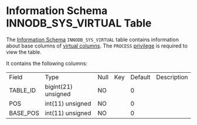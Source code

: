 
# Information Schema INNODB_SYS_VIRTUAL Table

The [Information Schema](../../../../../../../mariadb-internals/information-schema-plugins-show-and-flush-statements.md) `INNODB_SYS_VIRTUAL` table contains information about base columns of [virtual columns](../../../../../data-definition/create/generated-columns.md). The `PROCESS` [privilege](../../../../../account-management-sql-commands/grant.md) is required to view the table.


It contains the following columns:



|   |   |   |   |   |   |
| --- | --- | --- | --- | --- | --- |
| Field | Type | Null | Key | Default | Description |
| TABLE_ID | bigint(21) unsigned | NO |  | 0 |  |
| POS | int(11) unsigned | NO |  | 0 |  |
| BASE_POS | int(11) unsigned | NO |  | 0 |  |


